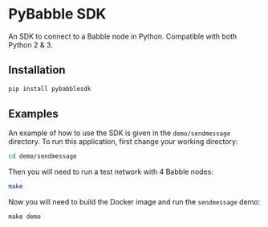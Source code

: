 # PyBabble SDK

An SDK to connect to a Babble node in Python. Compatible with both Python 2 & 3.

## Installation

```bash
pip install pybabblesdk
```

## Examples

An example of how to use the SDK is given in the `demo/sendmessage` directory.
To run this application, first change your working directory:

```bash
cd demo/sendmessage
```

Then you will need to run a test network with 4 Babble nodes:
```bash
make
```

Now you will need to build the Docker image and run the `sendmessage` demo:
```
make demo
```
